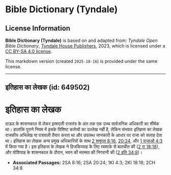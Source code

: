 # Bible Dictionary (Tyndale)

## License Information

**Bible Dictionary (Tyndale)** is based on and adapted from: _Tyndale Open Bible Dictionary_, [Tyndale House Publishers](https://tyndaleopenresources.com/), 2023, which is licensed under a [CC BY-SA 4.0 license](https://creativecommons.org/licenses/by-sa/4.0/legalcode.en).

This markdown version (created `2025-10-16`) is provided under the same license.



--------------------------------

## इतिहास का लेखक (id: 649502)

**इतिहास का लेखक**
==================

दाऊद के शासनकाल से लेकर इस्राएली राजतंत्र के अंत तक एक उच्च सार्वजनिक अधिकारी का शीर्षक था। हालांकि पुराने नियम में इसके विशिष्ट कर्तव्यों का उल्लेख नहीं है, लेकिन संभवतः इतिहास का लेखक राजकीय अभिलेख या पत्रावली तैयार करता था और उपलब्ध जानकारी के आधार पर राजा को सलाह देता था। इतिहास का लेखक अन्य प्रमुख अधिकारियों के साथ [2 शमूएल 8:16](https://ref.ly/2Sam8:16), [20:24](https://ref.ly/2Sam20:24), और [1 राजाओं 4:3](https://ref.ly/1Kgs4:3) में किया गया है। इस इतिहास के लेखक ने हिजकिय्याह के लिए रबशाके से बातचीत की ([2 रा 18:18](https://ref.ly/2Kgs18:18)), और योशियाह के शासनकाल के दौरान, भवन की मरम्मत की निगरानी की ([2 इति 34:8](https://ref.ly/2Chr34:8))।

* **Associated Passages:** 2SA 8:16; 2SA 20:24; 1KI 4:3; 2KI 18:18; 2CH 34:8

